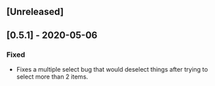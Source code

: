 ## [Unreleased]

## [0.5.1] - 2020-05-06

### Fixed

- Fixes a multiple select bug that would deselect things after trying to select more than 2 items.